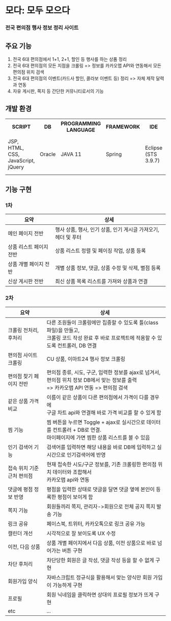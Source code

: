 # 모다: 모두 모으다
<h3>전국 편의점 행사 정보 정리 사이트</h3>

## 주요 기능
1) 전국 6대 편의점에서 1+1, 2+1, 할인 등 행사를 하는 상품 정리
2) 전국 6대 편의점의 모든 지점을 크롤링 => 정보를 카카오맵 API와 연동해서 모든 편의점 위치 검색
3) 전국 6대 편의점의 이벤트(카드사 할인, 콜라보 이벤트 등) 정리 => 자체 제작 달력과 연동
4) 자유 게시판, 쪽지 등 간단한 커뮤니티로서의 기능

## 개발 환경
<table>
  <tr>
    <th>SCRIPT</th>
    <th>DB</th>
    <th>PROGRAMMING LANGUAGE</th>    
    <th>FRAMEWORK</th>    
    <th>IDE</th>    
    <th>ETC</th>        
  </tr>
  <tr>
    <td>JSP, HTML, CSS,<br>JavaScript, jQuery</td>
    <td>Oracle</td>
    <td>JAVA 11</td>
    <td>Spring</td>
    <td>Eclipse<br>(STS 3.9.7)</td>    
    <td>MyBatis, Ajax, Bootstrap,<br>KakaoMap API, JSoup, ...</td>        
  </tr>
</table>

## 기능 구현
<h3>1차</h3>
<table>
  <thead>
    <tr>
      <th>요약</th>
      <th>상세</th>
    </tr>
  </thead>
  <tbody>
    <tr>
      <td>메인 페이지 전반</td>
      <td>행사 상품, 행사, 인기 상품, 인기 게시글 가져오기, 헤더 및 푸터</td>
    </tr>
    <tr>
      <td>상품 리스트 페이지 전반</td>
      <td>상품 리스트 정렬 및 페이징 작업, 상품 등록</td>
    </tr>
    <tr>
      <td>상품 개별 페이지 전반</td>
      <td>개별 상품 정보, 댓글, 상품 수정 및 삭제, 별점 등록</td>
    </tr>
    <tr>
      <td>신상 게시판 전반</td>
      <td>최신 상품 목록 리스트를 가져와 상품과 연결</td>
    </tr>
  </tbody>
</table>

<h3>2차</h3>
<table>
  <thead>
    <tr>
      <th>요약</th>
      <th>상세</th>
    </tr>
  </thead>
  <tbody>
    <tr>
      <td>크롤링 전처리, 후처리</td>
      <td>다른 조원들이 크롤링에만 집중할 수 있도록 틀(class 파일)을 만들고, <br>크롤링 코드 작성 완료 후 바로 프로젝트에 적용할 수 있도록 컨트롤러, DB 연결</td>
    </tr>
    <tr>
      <td>편의점 사이트 크롤링</td>
      <td>CU 상품, 이마트24 행사 정보 크롤링</td>
    </tr>    
    <tr>
      <td>편의점 찾기 페이지 전반</td>
      <td>편의점 종류, 시도, 구군, 입력한 정보를 ajax로 넘겨서, 편의점 위치 정보 DB에서 맞는 정보를 출력 <br> =>  카카오맵 API 연동 => 편의점 검색</td>
    </tr>
    <tr>
      <td>같은 상품 가격 비교</td>
      <td>이름이 같은 상품이 다른 편의점에서 가격이 다를 경우에<br>구글 차트 api와 연결해 바로 가격 비교를 할 수 있게 함</td>
    </tr>
    <tr>
      <td>찜 기능</td>
      <td>찜 버튼을 누르면 Toggle + ajax로 실시간으로 데이터를 컨트롤러 + DB로 연결.<br>마이페이지에 가면 찜한 상품 리스트를 볼 수 있음</td>
    </tr>
    <tr>
      <td>인기 검색어 기능</td>
      <td>검색어를 입력하면 해당 내용을 바로 DB에 입력하고 실시간으로 인기검색어에 반영</td>
    </tr>
    <tr>
      <td>접속 위치 기준 근처 편의점</td>
      <td>현재 접속한 시도/구군 정보를, 기존 크롤링한 편의점 위치 데이터와 조합해서<br>카카오맵 api와 연동</td>
    </tr>
    <tr>
      <td>댓글에 평점 정보 반영</td>
      <td>평점을 입력한 상태로 댓글을 달면 댓글 옆에 본인이 등록한 평점이 보이게 함</td>
    </tr>
    <tr>
      <td>쪽지 기능</td>
      <td>회원들끼리 쪽지, 관리자->회원으로 전체 공지 쪽지 발송 기능</td>
    </tr>
    <tr>
      <td>링크 공유</td>
      <td>페이스북, 트위터, 카카오톡으로 링크 공유 가능</td>
    </tr> 
    <tr>
      <td>캘린더 개선</td>
      <td>시각적으로 잘 보이도록 UX 수정</td>
    </tr>    
    <tr>
      <td>이전, 다음 상품</td>
      <td>상품 개별 페이지에서 다음 상품, 이전 상품으로 바로 넘어가는 버튼 구현</td>
    </tr>    
    <tr>
      <td>차단 후처리</td>
      <td>차단당한 회원은 글 작성, 댓글 작성 등을 할 수 없게 구현</td>
    </tr>    
    <tr>
      <td>회원가입 양식</td>
      <td>자바스크립트 정규식을 활용해서 맞는 양식만 회원 가입이 가능하게 구현</td>
    </tr>          
    <tr>
      <td>프로필</td>
      <td>회원 닉네임을 클릭하면 상대의 프로필 정보가 뜨게 구현</td>
    </tr> 
    <tr>
      <td>etc</td>
      <td>...</td>
    </tr>     
  </tbody>
</table>
